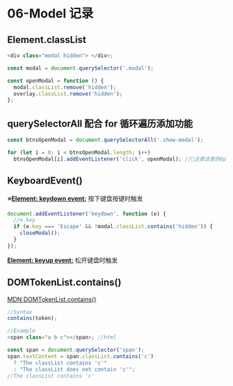 # 06-Model 记录

## Element.classList

```javascript
<div class="modal hidden"> </div>;

const modal = document.querySelector('.modal');

const openModal = function () {
  modal.classList.remove('hidden');
  overlay.classList.remove('hidden');
};
```

## querySelectorAll 配合 for 循环遍历添加功能

```javascript
const btnsOpenModal = document.querySelectorAll('.show-modal');

for (let i = 0; i < btnsOpenModal.length; i++)
  btnsOpenModal[i].addEventListener('click', openModal); //🔴注意这里的OpenModal后面没有加()，否则会立即执行
```

## KeyboardEvent()

**⭐[Element: keydown event:](https://developer.mozilla.org/en-US/docs/Web/API/Element/keydown_event)**
按下键盘按键时触发

```javascript
document.addEventListener('keydown', function (e) {
  //e.key
  if (e.key === 'Escape' && !modal.classList.contains('hidden')) {
    closeModal();
  }
});
```

**[Element: keyup event:](https://developer.mozilla.org/en-US/docs/Web/API/Element/keyup_event)**
松开键盘时触发

## DOMTokenList.contains()

[MDN DOMTokenList.contains()](https://developer.mozilla.org/en-US/docs/Web/API/DOMTokenList/contains)

```javascript
//Syntax
contains(token);

//Example
<span class="a b c"></span>; //html

const span = document.querySelector('span');
span.textContent = span.classList.contains('c')
  ? "The classList contains 'c'"
  : "The classList does not contain 'c'";
//The classList contains 'c'
```
